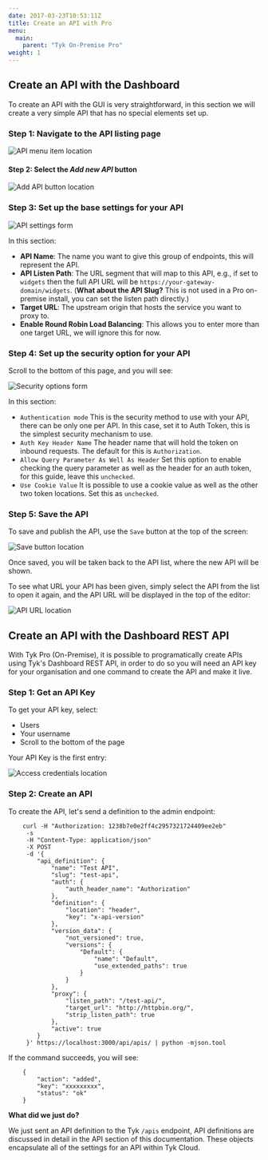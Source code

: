 ```yaml
---
date: 2017-03-23T10:53:11Z
title: Create an API with Pro
menu:
  main:
    parent: "Tyk On-Premise Pro"
weight: 1
---
```



## <a name="with-dashboard"></a>Create an API with the Dashboard

To create an API with the GUI is very straightforward, in this section we will create a very simple API that has no special elements set up.

### Step 1: Navigate to the API listing page

![API menu item location][1]

#### Step 2: Select the *Add new API* button

![Add API button location][2]

### Step 3: Set up the base settings for your API

![API settings form][3]

In this section:

*   **API Name**: The name you want to give this group of endpoints, this will represent the API.
*   **API Listen Path**: The URL segment that will map to this API, e.g., if set to `widgets` then the full API URL will be `https://your-gateway-domain/widgets`. (**What about the API Slug?** This is not used in a Pro on-premise install, you can set the listen path directly.)
*   **Target URL**: The upstream origin that hosts the service you want to proxy to.
*   **Enable Round Robin Load Balancing**: This allows you to enter more than one target URL, we will ignore this for now.

### Step 4: Set up the security option for your API

Scroll to the bottom of this page, and you will see:

![Security options form][4]

In this section:

*   `Authentication mode` This is the security method to use with your API, there can be only one per API. In this case, set it to Auth Token, this is the simplest security mechanism to use.
*   `Auth Key Header Name` The header name that will hold the token on inbound requests. The default for this is `Authorization`.
*   `Allow Query Parameter As Well As Header` Set this option to enable checking the query parameter as well as the header for an auth token, for this guide, leave this `unchecked`.
*   `Use Cookie Value` It is possible to use a cookie value as well as the other two token locations. Set this as `unchecked`.

### Step 5: Save the API

To save and publish the API, use the `Save` button at the top of the screen:

![Save button location][5]

Once saved, you will be taken back to the API list, where the new API will be shown.

To see what URL your API has been given, simply select the API from the list to open it again, and the API URL will be displayed in the top of the editor:

![API URL location][6]

## <a name="with-api"></a>Create an API with the Dashboard REST API

With Tyk Pro (On-Premise), it is possible to programatically create APIs using Tyk's Dashboard REST API, in order to do so you will need an API key for your organisation and one command to create the API and make it live.

### Step 1: Get an API Key

To get your API key, select:

*   Users
*   Your username
*   Scroll to the bottom of the page

Your API Key is the first entry:

![Access credentials location][7]

### Step 2: Create an API

To create the API, let's send a definition to the admin endpoint:
```
    curl -H "Authorization: 1238b7e0e2ff4c2957321724409ee2eb" 
     -s 
     -H "Content-Type: application/json" 
     -X POST 
     -d '{
        "api_definition": {
            "name": "Test API",
            "slug": "test-api",
            "auth": {
                "auth_header_name": "Authorization"
            },
            "definition": {
                "location": "header",
                "key": "x-api-version"
            },
            "version_data": {
                "not_versioned": true,
                "versions": {
                    "Default": {
                        "name": "Default",
                        "use_extended_paths": true
                    }
                }
            },
            "proxy": {
                "listen_path": "/test-api/",
                "target_url": "http://httpbin.org/",
                "strip_listen_path": true
            },
            "active": true
        }
     }' https://localhost:3000/api/apis/ | python -mjson.tool
```

If the command succeeds, you will see:
```
    {
        "action": "added",
        "key": "xxxxxxxxx",
        "status": "ok"
    }
```

**What did we just do?**

We just sent an API definition to the Tyk `/apis` endpoint, API definitions are discussed in detail in the API section of this documentation. These objects encapsulate all of the settings for an API within Tyk Cloud.

[1]: /img/dashboard/system-management/NavAPIs.png
[2]: /img/dashboard/system-management/addAPIbutton.png
[3]: /img/dashboard/system-management/apiBaseSettings.png
[4]: /img/dashboard/system-management/targetDetails.png
[5]: /img/dashboard/system-management/saveAPI.png
[6]: /img/dashboard/system-management/APIURLLocation.png
[7]: /img/dashboard/system-management/APIKey.png